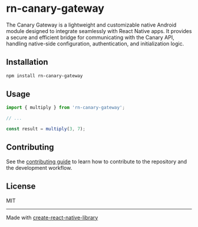 # rn-canary-gateway

The Canary Gateway is a lightweight and customizable native Android module designed to integrate seamlessly with React Native apps. It provides a secure and efficient bridge for communicating with the Canary API, handling native-side configuration, authentication, and initialization logic.

## Installation

```sh
npm install rn-canary-gateway
```

## Usage


```js
import { multiply } from 'rn-canary-gateway';

// ...

const result = multiply(3, 7);
```


## Contributing

See the [contributing guide](CONTRIBUTING.md) to learn how to contribute to the repository and the development workflow.

## License

MIT

---

Made with [create-react-native-library](https://github.com/callstack/react-native-builder-bob)
